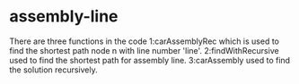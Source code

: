 # assembly-line
There are three functions in the code 
1:carAssemblyRec which is used to find the shortest path node n with line number 'line'.
2:findWithRecursive used to find the shortest  path for assembly line.
3:carAssembly used to find the solution recursively.
